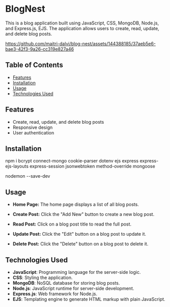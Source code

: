 # BlogNest

This is a blog application built using JavaScript, CSS, MongoDB, Node.js, and Express.js, EJS. The application allows users to create, read, update, and delete blog posts.



https://github.com/maitri-dalvi/blog-nest/assets/144388185/37aeb5e6-bae3-42f3-9a26-cc319e827a46



## Table of Contents

- [Features](#features)
- [Installation](#installation)
- [Usage](#usage)
- [Technologies Used](#technologies-used)

## Features

- Create, read, update, and delete blog posts
- Responsive design
- User authentication 

## Installation

npm i bcrypt connect-mongo cookie-parser dotenv ejs express express-ejs-layouts express-session jsonwebtoken method-override mongoose 

nodemon --save-dev


## Usage

- **Home Page:**
  The home page displays a list of all blog posts.
  
- **Create Post:**
  Click the "Add New" button to create a new blog post.

- **Read Post:**
  Click on a blog post title to read the full post.

- **Update Post:**
  Click the "Edit" button on a blog post to update it.

- **Delete Post:**
  Click the "Delete" button on a blog post to delete it.

## Technologies Used

- **JavaScript**: Programming language for the server-side logic.
- **CSS**: Styling the application.
- **MongoDB**: NoSQL database for storing blog posts.
- **Node.js**: JavaScript runtime for server-side development.
- **Express.js**: Web framework for Node.js.
- **EJS**: Templating engine to generate HTML markup with plain JavaScript.

